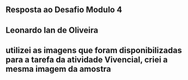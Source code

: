 ## Resposta ao Desafio Modulo 4

## Leonardo Ian de Oliveira

## utilizei as imagens que foram disponibilizadas para a tarefa da atividade Vivencial, criei a mesma imagem da amostra 